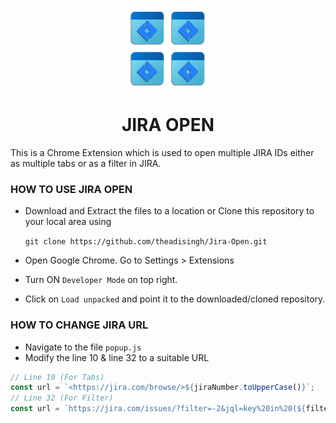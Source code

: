 <p align="center"> <img src="icons/JIRAOpen128.png"> </p>

<h1 align="center"> JIRA OPEN </h1>

<p align="justify">

This is a Chrome Extension which is used to open multiple JIRA IDs either as multiple tabs or as a filter in JIRA.

</p>

### HOW TO USE JIRA OPEN

- Download and Extract the files to a location or Clone this repository to your local area using

  `git clone https://github.com/theadisingh/Jira-Open.git`

- Open Google Chrome. Go to Settings > Extensions
- Turn ON `Developer Mode` on top right.
- Click on `Load unpacked` and point it to the downloaded/cloned repository.

### HOW TO CHANGE JIRA URL

- Navigate to the file `popup.js`
- Modify the line 10 & line 32 to a suitable URL

```js
// Line 10 (For Tabs)
const url = `<https://jira.com/browse/>${jiraNumber.toUpperCase()}`;
// Line 32 (For Filter)
const url = `https://jira.com/issues/?filter=-2&jql=key%20in%20(${filter})`;
```
